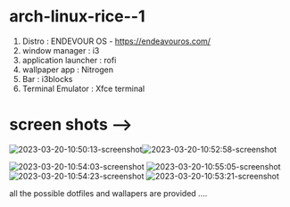 
# arch-linux-rice--1
1. Distro : ENDEVOUR OS - https://endeavouros.com/
2. window manager : i3
3. application launcher : rofi 
4. wallpaper app : Nitrogen 
5. Bar : i3blocks
6. Terminal Emulator : Xfce terminal 
# screen shots -->
![2023-03-20-10:50:13-screenshot](https://user-images.githubusercontent.com/118053362/226255679-b3d27835-5207-42c8-b32f-2b5a3b77f2dd.png)![2023-03-20-10:52:58-screenshot](https://user-images.githubusercontent.com/118053362/226255841-2acf4286-5a5a-40ea-90ab-32ce06a825e9.png)

![2023-03-20-10:54:03-screenshot](https://user-images.githubusercontent.com/118053362/226256319-7beb2cbf-366e-478d-ade4-ab11319fef82.png)
![2023-03-20-10:55:05-screenshot](https://user-images.githubusercontent.com/118053362/226256345-d860e54c-c7e1-418e-93dc-6bf1efd05578.png)
![2023-03-20-10:54:23-screenshot](https://user-images.githubusercontent.com/118053362/226256355-ee3346d8-70b7-435f-a19d-d18b6f35f375.png)
![2023-03-20-10:53:21-screenshot](https://user-images.githubusercontent.com/118053362/226258055-9c179238-9270-41b0-afa5-b0ebad62c332.png)

all the possible dotfiles and wallapers are provided ....
